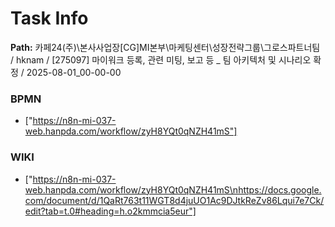 # Task Info

**Path:** 카페24(주)\본사사업장\[CG]MI본부\마케팅센터\성장전략그룹\그로스파트너팀 / hknam / [275097] 마이워크 등록, 관련 미팅, 보고 등 _ 팀 아키텍처 및 시나리오 확정 / 2025-08-01_00-00-00

### BPMN
- ["https://n8n-mi-037-web.hanpda.com/workflow/zyH8YQt0qNZH41mS"]

### WIKI
- ["https://n8n-mi-037-web.hanpda.com/workflow/zyH8YQt0qNZH41mS\nhttps://docs.google.com/document/d/1QaRt763t11WGT8d4juUO1Ac9DJtkReZv86Lqui7e7Ck/edit?tab=t.0#heading=h.o2kmmcia5eur"]

